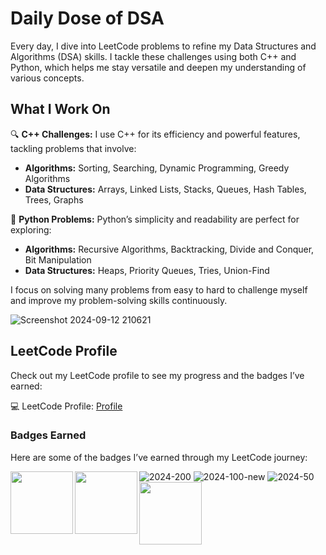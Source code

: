 
# Daily Dose of DSA

Every day, I dive into LeetCode problems to refine my Data Structures and Algorithms (DSA) skills. I tackle these challenges using both C++ and Python, which helps me stay versatile and deepen my understanding of various concepts.

## What I Work On
🔍 **C++ Challenges:** I use C++ for its efficiency and powerful features, tackling problems that involve:

- **Algorithms:** Sorting, Searching, Dynamic Programming, Greedy Algorithms
- **Data Structures:** Arrays, Linked Lists, Stacks, Queues, Hash Tables, Trees, Graphs

🐍 **Python Problems:** Python’s simplicity and readability are perfect for exploring:

- **Algorithms:** Recursive Algorithms, Backtracking, Divide and Conquer, Bit Manipulation
- **Data Structures:** Heaps, Priority Queues, Tries, Union-Find

I focus on solving many problems from easy to hard to challenge myself and improve my problem-solving skills continuously.

![Screenshot 2024-09-12 210621](https://github.com/user-attachments/assets/668f9a14-a216-4e36-a629-721fe6a973ab)

## LeetCode Profile
Check out my LeetCode profile to see my progress and the badges I’ve earned:

💻 LeetCode Profile: [Profile](https://leetcode.com/u/akkshiiitaa/)

### Badges Earned


Here are some of the badges I’ve earned through my LeetCode journey:


![2024-200](https://github.com/user-attachments/assets/45f220c3-8357-415b-ba1d-05c9a6032124)
 ![2024-100-new](https://github.com/user-attachments/assets/ff541c6a-40bf-41fe-9ebe-ccc1e5373b55)
 ![2024-50](https://github.com/user-attachments/assets/4a2aaf39-1f76-45d2-b78f-cd76940f86d6)
<img src="https://github.com/user-attachments/assets/45f220c3-8357-415b-ba1d-05c9a6032124" height="100" width="100"  align="left"  />
<img src="https://github.com/user-attachments/assets/ff541c6a-40bf-41fe-9ebe-ccc1e5373b55" height="100" width="100"  align="left"  />
<img src="https://github.com/user-attachments/assets/4a2aaf39-1f76-45d2-b78f-cd76940f86d6" height="100" width="100"   align="left" />

